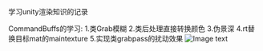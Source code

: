 学习unity渲染知识的记录


CommandBuffs的学习:
1.类Grab模糊
2.类后处理直接转换颜色
3.伪景深
4.rt替换目标mat的maintexture
5.实现类grabpass的扰动效果
![Image text](https://s4.ax1x.com/2021/12/18/TArc3n.png)

